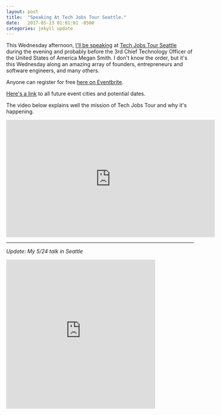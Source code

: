 ```yaml
---
layout: post
title:  "Speaking At Tech Jobs Tour Seattle."
date:   2017-05-23 01:01:01 -0500
categories: jekyll update
---
```


This Wednesday afternoon, [I'll be speaking](https://techjobstour.com/speakers/dave-molina/) at [Tech Jobs Tour Seattle](https://techjobstour.com/tour-stops/seattle/) during the evening and probably before the 3rd Chief Technology Officer of the United States of America Megan Smith. I don't know the order, but it's this Wednesday along an amazing array of founders, entrepreneurs and software engineers, and many others.

Anyone can register for free [here on Eventbrite](https://www.eventbrite.com/e/tech-jobs-tour-seattle-special-guest-megan-smith-3rd-cto-us-career-fair-speed-mentoring-tickets-33092943886).

[Here's a link](https://docs.google.com/spreadsheets/d/1N0gfj2zrCZPz-najFEZuWffOvccmohZSIH4rY-nTbqM/edit#gid=0) to all future event cities and potential dates.

The video below explains well the mission of Tech Jobs Tour and why it's happening.

<iframe src="https://www.facebook.com/plugins/video.php?href=https%3A%2F%2Fwww.facebook.com%2Ftechjobstour%2Fvideos%2F214773695669681%2F&show_text=0&width=560" width="560" height="315" style="border:none;overflow:hidden" scrolling="no" frameborder="0" allowTransparency="true" allowFullScreen="true"></iframe>

---

_Update: My 5/24 talk in Seattle_

<iframe src="https://www.facebook.com/plugins/video.php?href=https%3A%2F%2Fwww.facebook.com%2Fdavid.molina1%2Fvideos%2F10155292360219847%2F&show_text=0&width=400" width="400" height="400" style="border:none;overflow:hidden" scrolling="no" frameborder="0" allowTransparency="true" allowFullScreen="true"></iframe>
